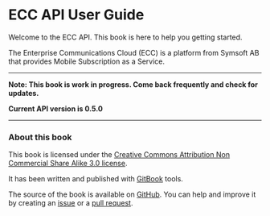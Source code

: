 # ECC API User Guide

Welcome to the ECC API. This book is here to help you getting started.

The Enterprise Communications Cloud (ECC) is a platform from Symsoft AB that provides Mobile Subscription as a Service.

---

__Note: This book is work in progress. Come back frequently and check for updates.__

__Current API version is 0.5.0__

---

### About this book

This book is licensed under the [Creative Commons Attribution Non Commercial Share Alike 3.0 license](http://creativecommons.org/licenses/by-nc-sa/3.0/). 

It has been written and published with [GitBook](https://www.gitbook.io) tools.

The source of the book is available on [GitHub](https://github.com/symsoft/ecc-api-guide). You can help and improve it by creating an [issue](https://github.com/symsoft/ecc-api-guide/issues) or a [pull request](https://github.com/symsoft/ecc-api-guide/pulls).

